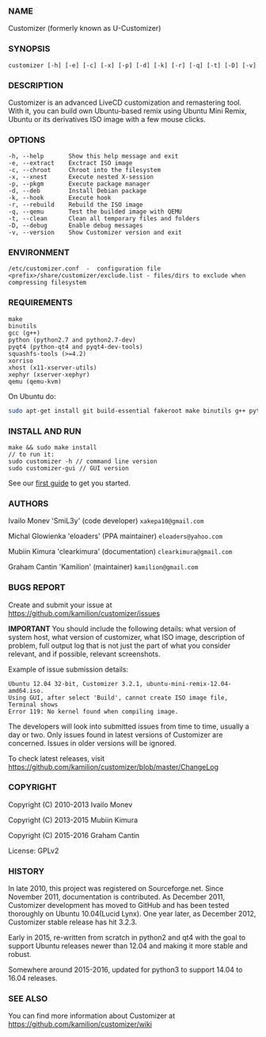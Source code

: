 ### NAME

Customizer (formerly known as U-Customizer)


### SYNOPSIS

    customizer [-h] [-e] [-c] [-x] [-p] [-d] [-k] [-r] [-q] [-t] [-D] [-v]


### DESCRIPTION

Customizer is an advanced LiveCD customization and remastering tool. With it, you can build own
Ubuntu-based remix using Ubuntu Mini Remix, Ubuntu or its derivatives ISO image with a few mouse clicks.


### OPTIONS

    -h, --help       Show this help message and exit
    -e, --extract    Exctract ISO image
    -c, --chroot     Chroot into the filesystem
    -x, --xnest      Execute nested X-session
    -p, --pkgm       Execute package manager
    -d, --deb        Install Debian package
    -k, --hook       Execute hook
    -r, --rebuild    Rebuild the ISO image
    -q, --qemu       Test the builded image with QEMU
    -t, --clean      Clean all temporary files and folders
    -D, --debug      Enable debug messages
    -v, --version    Show Customizer version and exit


### ENVIRONMENT

    /etc/customizer.conf  -  configuration file
    <prefix>/share/customizer/exclude.list - files/dirs to exclude when compressing filesystem


### REQUIREMENTS

    make
    binutils
    gcc (g++)
    python (python2.7 and python2.7-dev)
    pyqt4 (python-qt4 and pyqt4-dev-tools)
    squashfs-tools (>=4.2)
    xorriso
    xhost (x11-xserver-utils)
    xephyr (xserver-xephyr)
    qemu (qemu-kvm)

On Ubuntu do:
```sh
sudo apt-get install git build-essential fakeroot make binutils g++ python python-dev python-qt4 pyqt4-dev-tools squashfs-tools xorriso x11-xserver-utils xserver-xephyr qemu-kvm dpkg-dev debhelper qt4-dev-tools qt4-linguist-tools --no-install-recommends
```

### INSTALL AND RUN

    make && sudo make install
    // to run it: 
    sudo customizer -h // command line version
    sudo customizer-gui // GUI version

See our [first guide](https://github.com/kamilion/customizer/wiki/First-guide) to get you started.

### AUTHORS

Ivailo Monev 'SmiL3y' (code developer) `xakepa10@gmail.com`

Michal Glowienka 'eloaders' (PPA maintainer) `eloaders@yahoo.com`

Mubiin Kimura 'clearkimura' (documentation) `clearkimura@gmail.com`

Graham Cantin 'Kamilion' (maintainer) `kamilion@gmail.com`

### BUGS REPORT

Create and submit your issue at https://github.com/kamilion/customizer/issues

**IMPORTANT** You should include the following details: what version of system host, 
what version of customizer, what ISO image, description of problem, full output log that is 
not just the part of what you consider relevant, and if possible, relevant screenshots.

Example of issue submission details:

    Ubuntu 12.04 32-bit, Customizer 3.2.1, ubuntu-mini-remix-12.04-amd64.iso.
    Using GUI, after select 'Build', cannot create ISO image file, Terminal shows
    Error 119: No kernel found when compiling image.

The developers will look into submitted issues from time to time, usually a day or two.
Only issues found in latest versions of Customizer are concerned. Issues in older versions
will be ignored.

To check latest releases, visit https://github.com/kamilion/customizer/blob/master/ChangeLog


### COPYRIGHT

Copyright (C) 2010-2013 Ivailo Monev

Copyright (C) 2013-2015 Mubiin Kimura

Copyright (C) 2015-2016 Graham Cantin

License: GPLv2


### HISTORY

In late 2010, this project was registered on Sourceforge.net. Since November 2011,
documentation is contributed. As December 2011, Customizer development has moved to
GitHub and has been tested thoroughly on Ubuntu 10.04(Lucid Lynx). One year later, 
as December 2012, Customizer stable release has hit 3.2.3.

Early in 2015, re-written from scratch in python2 and qt4 with the goal to support
Ubuntu releases newer than 12.04 and making it more stable and robust.

Somewhere around 2015-2016, updated for python3 to support 14.04 to 16.04 releases.


### SEE ALSO

You can find more information about Customizer at https://github.com/kamilion/customizer/wiki
